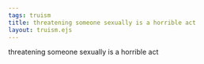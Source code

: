 ```yaml
---
tags: truism
title: threatening someone sexually is a horrible act
layout: truism.ejs
---
```


threatening someone sexually is a horrible act